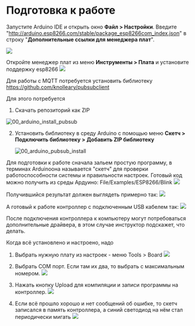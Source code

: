 # Подготовка к работе

Запустите Arduino IDE и открыть окно **Файл > Настройки**.
Введите "http://arduino.esp8266.com/stable/package_esp8266com_index.json" в строку "**Дополнительные ссылки для менеджера плат**".

![](img/ru/00_arduino_preferences.jpg)

Откройте менеджер плат из меню **Инструменты > Плата** и установите поддержку esp8266 
![](img/ru/00_arduino_board_manager_install.png)

Для работы с MQTT потребуется установить библиотеку https://github.com/knolleary/pubsubclient

Для этого потребуется 

1. Скачать репозиторий как ZIP

![00_arduino_install_pubsub](img/en/00_arduino_install_pubsub.png)

2. Установить библиотеку в среду Arduino с помощью меню **Скетч > Подключить библиотеку > Добавить ZIP библиотеку**

   ![00_arduino_pubsub_install](img/en/00_arduino_pubsub_install.png)



Для подготовки к работе сначала зальем простую программу, в терминах Arduinoона называется "скетч" для проверки работоспособности системы и правильности настроек.
Готовый код можно получить из среды Ардуино:
File/Examples/ESP8266/Blink
![](img/en/00_Blink_01.png)

Получившийся результат должен выглядеть примерно так:
![](img/en/00_Blink_02.png)

А готовый к работе контроллер с подключенным USB кабелем так:
![](img/en/00_Blink_03.jpg)

После подключения контроллера к компьютеру могут потребоваться дополнительные драйвера, в этом случае инструктор подскажет, что делать.

Когда всё установлено и настроено, надо
1. Выбрать нужную плату из настроек - меню Tools > Board
![](img/en/00_arduino_select_board.png)

2. Выбрать COM порт. Если там их два, то выбрать с максимальным номером.
![](img/en/00_arduino_select_port.png)

3. Нажать кнопку Upload для компиляции и записи программы на контроллер.
![](img/en/00_Blink_04.png)

4. Если всё прошло хорошо и нет сообщений об ошибке, то скетч записался в память контроллера, а синий светодиод на нём стал периодически мигать
![](img/en/00_Blink_05.png)

